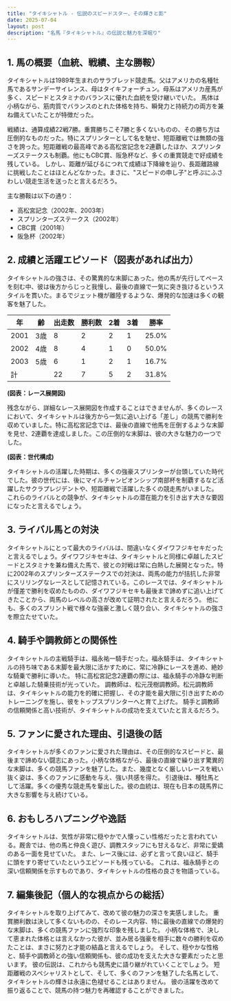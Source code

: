 ```yaml
---
title: "タイキシャトル - 伝説のスピードスター、その輝きと影"
date: 2025-07-04
layout: post
description: "名馬『タイキシャトル』の伝説と魅力を深堀り"
---
```


## 1. 馬の概要（血統、戦績、主な勝鞍）

タイキシャトルは1989年生まれのサラブレッド競走馬。父はアメリカの名種牡馬であるサンデーサイレンス、母はタイキフォーチュン。母系はアメリカ産馬が多く、スピードとスタミナのバランスに優れた血統を受け継いでいた。  馬体は小柄ながら、筋肉質でバランスのとれた体格を持ち、瞬発力と持続力の両方を兼ね備えていたことが特徴だった。

戦績は、通算成績22戦7勝。重賞勝ちこそ7勝と多くないものの、その勝ち方は圧倒的なものだった。特にスプリンターとして名を馳せ、短距離戦では無類の強さを誇った。短距離戦の最高峰である高松宮記念を2連覇したほか、スプリンターズステークスも制覇。他にもCBC賞、阪急杯など、多くの重賞競走で好成績を残している。  しかし、距離が延びるにつれて成績は下降線を辿り、長距離路線に挑戦したことはほとんどなかった。まさに、"スピードの申し子"と呼ぶにふさわしい競走生活を送ったと言えるだろう。

主な勝鞍は以下の通り：

* 高松宮記念（2002年、2003年）
* スプリンターズステークス（2002年）
* CBC賞（2001年）
* 阪急杯（2002年）


## 2. 成績と活躍エピソード（図表があれば出力）

タイキシャトルの強さは、その驚異的な末脚にあった。他の馬が先行してペースを刻む中、彼は後方からじっと我慢し、最後の直線で一気に突き抜けるというスタイルを貫いた。まるでジェット機が離陸するような、爆発的な加速は多くの観客を魅了した。

| 年 | 齢 | 出走数 | 勝利数 | 2着 | 3着 | 勝率 |
|---|---|---|---|---|---|---|
| 2001 | 3歳 | 8 | 2 | 2 | 1 | 25.0% |
| 2002 | 4歳 | 8 | 4 | 1 | 0 | 50.0% |
| 2003 | 5歳 | 6 | 1 | 2 | 1 | 16.7% |
| 計 |  | 22 | 7 | 5 | 2 | 31.8% |


**(図表：レース展開図)**

残念ながら、詳細なレース展開図を作成することはできませんが、多くのレースにおいて、タイキシャトルは後方から一気に追い上げる「差し」の競馬で勝利を収めていました。特に高松宮記念では、最後の直線で他馬を圧倒するような末脚を見せ、2連覇を達成しました。この圧倒的な末脚は、彼の大きな魅力の一つでした。


**(図表：世代構成)**

タイキシャトルの活躍した時期は、多くの強豪スプリンターが台頭していた時代でした。彼の世代には、後にマイルチャンピオンシップ南部杯を制覇するなど活躍したサクラプレジデントや、短距離戦で活躍した多くの競走馬がいました。  これらのライバルとの競争が、タイキシャトルの潜在能力を引き出す大きな要因になったと言えるでしょう。


## 3. ライバル馬との対決

タイキシャトルにとって最大のライバルは、間違いなくダイワフジキセキだったと言えるでしょう。ダイワフジキセキは、タイキシャトルと同様に卓越したスピードとスタミナを兼ね備えた馬で、彼との対戦は常に白熱した展開となった。特に2002年のスプリンターズステークスでの対決は、両馬の能力が拮抗した非常にスリリングなレースとして記憶されている。このレースでは、タイキシャトルが僅差で勝利を収めたものの、ダイワフジキセキも最後まで諦めずに追い上げてきたことから、両馬のレベルの高さが改めて証明されたと言えるだろう。  他にも、多くのスプリント戦で様々な強豪と激しく競り合い、タイキシャトルの強さを際立たせていた。


## 4. 騎手や調教師との関係性

タイキシャトルの主戦騎手は、福永祐一騎手だった。福永騎手は、タイキシャトルの持ち味である末脚を最大限に活かすために、常に冷静にレースを進め、絶妙な騎乗で勝利に導いた。  特に高松宮記念2連覇の際には、福永騎手の冷静な判断と卓越した騎乗技術が光っていた。  調教師は、松元茂樹調教師。松元調教師は、タイキシャトルの能力を的確に把握し、その才能を最大限に引き出すためのトレーニングを施し、彼をトップスプリンターへと育て上げた。  騎手と調教師の信頼関係と高い技術が、タイキシャトルの成功を支えていたと言えるだろう。


## 5. ファンに愛された理由、引退後の話

タイキシャトルが多くのファンに愛された理由は、その圧倒的なスピードと、最後まで諦めない闘志にあった。小柄な体格ながら、最後の直線で繰り出す驚異的な末脚は、多くの競馬ファンを魅了した。また、幾度となく厳しいレースを戦い抜く姿は、多くのファンに感動を与え、強い共感を得た。  引退後は、種牡馬として活躍。多くの優秀な競走馬を輩出した。彼の血統は、現在も日本の競馬界に大きな影響を与え続けている。


## 6. おもしろハプニングや逸話

タイキシャトルは、気性が非常に穏やかで人懐っこい性格だったと言われている。厩舎では、他の馬と仲良く遊び、調教スタッフにも甘えるなど、非常に愛嬌のある一面を見せていた。  また、レース後には、必ずと言って良いほど、騎手に頭をすり寄せていたというエピソードも残っている。  これは、福永騎手との深い信頼関係を示すものであり、タイキシャトルの性格の良さを物語っている。


## 7. 編集後記（個人的な視点からの総括）

タイキシャトルを取り上げてみて、改めて彼の魅力の深さを実感しました。  重賞勝利数は決して多くないものの、そのレース内容、特に最後の直線での爆発的な末脚は、多くの競馬ファンに強烈な印象を残しました。  小柄な体格で、決して恵まれた体格とは言えなかった彼が、並み居る強豪を相手に数々の勝利を収めたことは、まさに努力と才能の結晶と言えるでしょう。  そして、穏やかな性格と、騎手や調教師との強い信頼関係も、彼の成功を支えた大きな要素だったと思います。  彼の伝説は、これからも競馬史に語り継がれていくことでしょう。  短距離戦のスペシャリストとして、そして、多くのファンを魅了した名馬として、タイキシャトルの輝きは永遠に色褪せることはありません。  彼の活躍を改めて振り返ることで、競馬の持つ魅力を再確認することができました。
